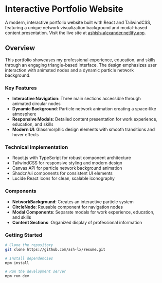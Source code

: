 # Interactive Portfolio Website

A modern, interactive portfolio website built with React and TailwindCSS, featuring a unique network visualization background and modal-based content presentation. Visit the live site at [ashish-alexander.netlify.app](https://ashish-alexander.netlify.app/).

## Overview

This portfolio showcases my professional experience, education, and skills through an engaging triangle-based interface. The design emphasizes user interaction with animated nodes and a dynamic particle network background.

### Key Features

- **Interactive Navigation**: Three main sections accessible through animated circular nodes
- **Dynamic Background**: Particle network animation creating a space-like atmosphere
- **Responsive Modals**: Detailed content presentation for work experience, education, and skills
- **Modern UI**: Glassmorphic design elements with smooth transitions and hover effects

### Technical Implementation

- React.js with TypeScript for robust component architecture
- TailwindCSS for responsive styling and modern design
- Canvas API for particle network background animation
- Shadcn/ui components for consistent UI elements
- Lucide React icons for clean, scalable iconography

### Components

- **NetworkBackground**: Creates an interactive particle system
- **CircleNode**: Reusable component for navigation nodes
- **Modal Components**: Separate modals for work experience, education, and skills
- **Content Sections**: Organized display of professional information

### Getting Started

```bash
# Clone the repository
git clone https://github.com/ash-lx/resume.git

# Install dependencies
npm install

# Run the development server
npm run dev
